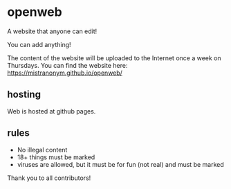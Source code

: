# openweb
A website that anyone can edit!

You can add anything!

The content of the website will be uploaded to the Internet once a week on Thursdays. You can find the website here: https://mistranonym.github.io/openweb/

## hosting
Web is hosted at github pages.

## rules

 - No illegal content
 - 18+ things must be marked
 - viruses are allowed, but it must be for fun (not real) and must be marked

Thank you to all contributors!
